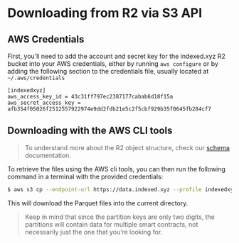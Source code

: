 # Downloading from R2 via S3 API

## AWS Credentials

First, you’ll need to add the account and secret key for the indexed.xyz R2 bucket into your AWS credentials, either by running `aws configure` or by adding the following section to the credentials file, usually located at `~/.aws/credentials`

```
[indexedxyz]
aws_access_key_id = 43c31ff797ec2387177cabab6d18f15a
aws_secret_access_key = afb354f05026f2512557922974e9dd2fdb21e5c2f5cbf929b35f0645fb284cf7
```

## Downloading with the AWS CLI tools

> To understand more about the R2 object structure, check our [schema](../schema.md) documentation.

To retrieve the files using the AWS cli tools, you can then run the following command in a terminal with the provided credentials:

```bash
$ aws s3 cp --endpoint-url https://data.indexed.xyz --profile indexedxyz s3://indexed-xyz/ethereum/decoded/logs/v1.2.0/partition_key=9d/ . --recursive
```

This will download the Parquet files into the current directory.

> Keep in mind that since the partition keys are only two digits, the partitions will contain data for multiple smart contracts, not necessarily just the one that you’re looking for.
